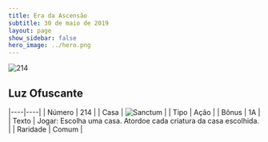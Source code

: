 ```yaml
---
title: Era da Ascensão
subtitle: 30 de maio de 2019
layout: page
show_sidebar: false
hero_image: ../hero.png
---
```


![214](https://cdn.keyforgegame.com/media/card_front/pt/435_214_PG3C2H84HG7_pt.png)

## Luz Ofuscante

|----|----|
| Número | 214 |
| Casa | ![Sanctum](https://archonarcana.com/images/thumb/c/c7/Sanctum.png/22px-Sanctum.png "Santuário") |
| Tipo | Ação |
| Bônus | 1A |
| Texto | Jogar: Escolha uma casa. Atordoe cada criatura da casa escolhida. |
| Raridade | Comum |

